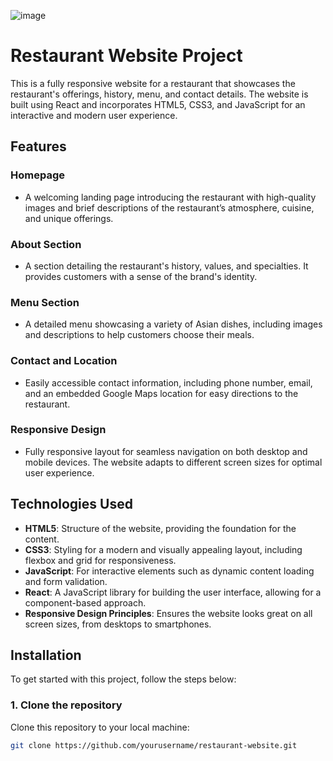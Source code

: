 ![image](https://github.com/user-attachments/assets/11f06381-9bd0-4900-b2e5-5f11db7d2bc0)
# Restaurant Website Project

This is a fully responsive website for a restaurant that showcases the restaurant's offerings, history, menu, and contact details. The website is built using React and incorporates HTML5, CSS3, and JavaScript for an interactive and modern user experience.

## Features

### Homepage
- A welcoming landing page introducing the restaurant with high-quality images and brief descriptions of the restaurant’s atmosphere, cuisine, and unique offerings.

### About Section
- A section detailing the restaurant's history, values, and specialties. It provides customers with a sense of the brand's identity.

### Menu Section
- A detailed menu showcasing a variety of Asian dishes, including images and descriptions to help customers choose their meals.

### Contact and Location
- Easily accessible contact information, including phone number, email, and an embedded Google Maps location for easy directions to the restaurant.

### Responsive Design
- Fully responsive layout for seamless navigation on both desktop and mobile devices. The website adapts to different screen sizes for optimal user experience.

## Technologies Used

- **HTML5**: Structure of the website, providing the foundation for the content.
- **CSS3**: Styling for a modern and visually appealing layout, including flexbox and grid for responsiveness.
- **JavaScript**: For interactive elements such as dynamic content loading and form validation.
- **React**: A JavaScript library for building the user interface, allowing for a component-based approach.
- **Responsive Design Principles**: Ensures the website looks great on all screen sizes, from desktops to smartphones.

## Installation

To get started with this project, follow the steps below:

### 1. Clone the repository
Clone this repository to your local machine:

```bash
git clone https://github.com/yourusername/restaurant-website.git
